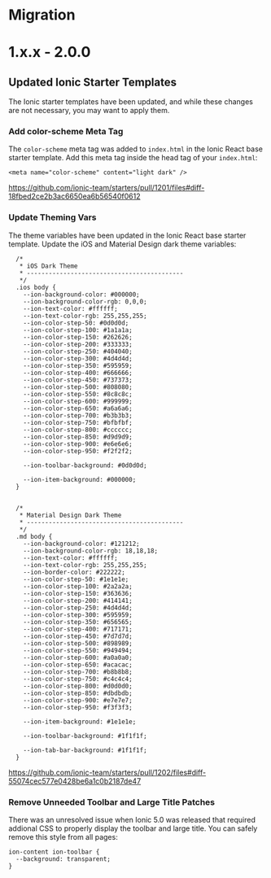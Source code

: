 # Migration

# 1.x.x - 2.0.0

## Updated Ionic Starter Templates

The Ionic starter templates have been updated, and while these changes are not necessary, you may want to apply them.

### Add color-scheme Meta Tag

The `color-scheme` meta tag was added to `index.html` in the Ionic React base starter template. Add this meta tag inside the head tag of your `index.html`:

```
<meta name="color-scheme" content="light dark" />
```

https://github.com/ionic-team/starters/pull/1201/files#diff-18fbed2ce2b3ac6650ea6b56540f0612

### Update Theming Vars

The theme variables have been updated in the Ionic React base starter template. Update the iOS and Material Design dark theme variables:

```
  /*
   * iOS Dark Theme
   * -------------------------------------------
   */
  .ios body {
    --ion-background-color: #000000;
    --ion-background-color-rgb: 0,0,0;
    --ion-text-color: #ffffff;
    --ion-text-color-rgb: 255,255,255;
    --ion-color-step-50: #0d0d0d;
    --ion-color-step-100: #1a1a1a;
    --ion-color-step-150: #262626;
    --ion-color-step-200: #333333;
    --ion-color-step-250: #404040;
    --ion-color-step-300: #4d4d4d;
    --ion-color-step-350: #595959;
    --ion-color-step-400: #666666;
    --ion-color-step-450: #737373;
    --ion-color-step-500: #808080;
    --ion-color-step-550: #8c8c8c;
    --ion-color-step-600: #999999;
    --ion-color-step-650: #a6a6a6;
    --ion-color-step-700: #b3b3b3;
    --ion-color-step-750: #bfbfbf;
    --ion-color-step-800: #cccccc;
    --ion-color-step-850: #d9d9d9;
    --ion-color-step-900: #e6e6e6;
    --ion-color-step-950: #f2f2f2;

    --ion-toolbar-background: #0d0d0d;

    --ion-item-background: #000000;
  }


  /*
   * Material Design Dark Theme
   * -------------------------------------------
   */
  .md body {
    --ion-background-color: #121212;
    --ion-background-color-rgb: 18,18,18;
    --ion-text-color: #ffffff;
    --ion-text-color-rgb: 255,255,255;
    --ion-border-color: #222222;
    --ion-color-step-50: #1e1e1e;
    --ion-color-step-100: #2a2a2a;
    --ion-color-step-150: #363636;
    --ion-color-step-200: #414141;
    --ion-color-step-250: #4d4d4d;
    --ion-color-step-300: #595959;
    --ion-color-step-350: #656565;
    --ion-color-step-400: #717171;
    --ion-color-step-450: #7d7d7d;
    --ion-color-step-500: #898989;
    --ion-color-step-550: #949494;
    --ion-color-step-600: #a0a0a0;
    --ion-color-step-650: #acacac;
    --ion-color-step-700: #b8b8b8;
    --ion-color-step-750: #c4c4c4;
    --ion-color-step-800: #d0d0d0;
    --ion-color-step-850: #dbdbdb;
    --ion-color-step-900: #e7e7e7;
    --ion-color-step-950: #f3f3f3;

    --ion-item-background: #1e1e1e;

    --ion-toolbar-background: #1f1f1f;

    --ion-tab-bar-background: #1f1f1f;
  }
```

https://github.com/ionic-team/starters/pull/1202/files#diff-55074cec577e0428be6a1c0b2187de47

### Remove Unneeded Toolbar and Large Title Patches

There was an unresolved issue when Ionic 5.0 was released that required addional CSS to properly display the toolbar and large title. You can safely remove this style from all pages:

```
ion-content ion-toolbar {
  --background: transparent;
}
```
